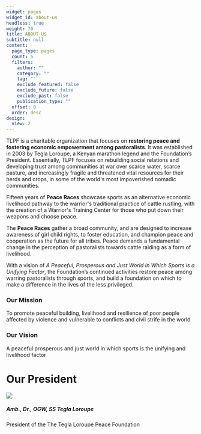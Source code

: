 ```yaml
---
widget: pages
widget_id: about-us
headless: true
weight: 70
title: ABOUT US
subtitle: null
content:
  page_type: pages
  count: 5
  filters:
    author: ""
    category: ""
    tag: ""
    exclude_featured: false
    exclude_future: false
    exclude_past: false
    publication_type: ""
  offset: 0
  order: desc
design:
  view: 2
---
```

TLPF is a charitable organization that focuses on **restoring peace and fostering economic empowerment among pastoralists**. It was established in 2003 by Tegla Loroupe, a Kenyan marathon legend and the Foundation’s President. Essentially, TLPF focuses on rebuilding social relations and developing trust among communities at war over scarce water, scarce pasture, and increasingly fragile and threatened vital resources for their herds and crops, in some of the world's most impoverished nomadic communities.

Fifteen years of **Peace Races** showcase sports as an alternative economic livelihood pathway to the warrior's traditional practice of cattle rustling, with the creation of a Warrior's Training Center for those who put down their weapons and choose peace.

The **Peace Races** gather a broad community, and are designed to increase awareness of girl child rights, to foster education, and champion peace and cooperation as the future for all tribes. Peace demands a fundamental change in the perception of pastoralists towards cattle raiding as a form of livelihood.

With a vision of _A Peaceful, Prosperous and Just World In Which Sports is a Unifying Factor_, the Foundation’s continued activities restore peace among warring pastoralists through sports, and build a foundation on which to make a difference in the lives of the less privileged. 

### Our Mission

To promote peaceful building, livelihood and resilience of poor people affected by violence and vulnerable to conflicts and civil strife in the world

### Our Vision 

A peaceful prosperous and just world in which sports is the unifying and livelihood factor

# Our President

![](http://web.archive.org/web/20200812034243im_/http://teglapeacefoundation.org/wp-content/uploads/brizy/480/assets/images/iW=143&iH=205&oX=0&oY=0&cW=143&cH=180/23069139f735e9acff2ab2810bf1d44b.jpg)

##### Amb., Dr., OGW, SS Tegla Loroupe

President of the The Tegla Loroupe Peace Foundation 
